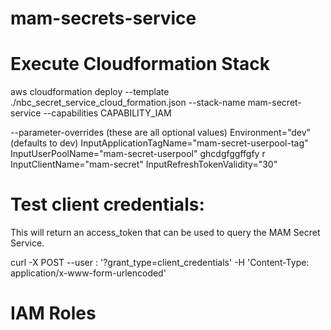 # mam-secrets-service

# Execute Cloudformation Stack

aws cloudformation deploy --template ./nbc_secret_service_cloud_formation.json --stack-name mam-secret-service --capabilities CAPABILITY_IAM

 --parameter-overrides (these are all optional values)
 Environment="dev" (defaults to dev)
 InputApplicationTagName="mam-secret-userpool-tag" 
 InputUserPoolName="mam-secret-userpool" ghcdgfggffgfy r
 InputClientName="mam-secret" 
 InputRefreshTokenValidity="30"

# Test client credentials:

This will return an access_token that can be used to query the MAM Secret Service.

curl -X POST --user <app client id>:<app client secret> '<url>?grant_type=client_credentials' -H 'Content-Type: application/x-www-form-urlencoded'

# IAM Roles




